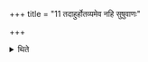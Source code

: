 +++
title = "11 तदाहुर्होतव्यमेव नहि सुषुवाणः"

+++

<details><summary>थिते</summary>

तदाहुर्होतव्यमेव नहि सुषुवाणः कम्चन प्रत्यवरोहतीति ११
</details>
